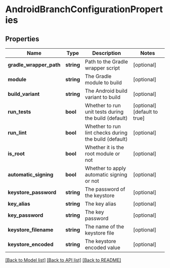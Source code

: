 # AndroidBranchConfigurationProperties

## Properties
Name | Type | Description | Notes
------------ | ------------- | ------------- | -------------
**gradle_wrapper_path** | **string** | Path to the Gradle wrapper script | [optional] 
**module** | **string** | The Gradle module to build | [optional] 
**build_variant** | **string** | The Android build variant to build | [optional] 
**run_tests** | **bool** | Whether to run unit tests during the build (default) | [optional] [default to true]
**run_lint** | **bool** | Whether to run lint checks during the build (default) | [optional] 
**is_root** | **bool** | Whether it is the root module or not | [optional] 
**automatic_signing** | **bool** | Whether to apply automatic signing or not | [optional] 
**keystore_password** | **string** | The password of the keystore | [optional] 
**key_alias** | **string** | The key alias | [optional] 
**key_password** | **string** | The key password | [optional] 
**keystore_filename** | **string** | The name of the keystore file | [optional] 
**keystore_encoded** | **string** | The keystore encoded value | [optional] 

[[Back to Model list]](../README.md#documentation-for-models) [[Back to API list]](../README.md#documentation-for-api-endpoints) [[Back to README]](../README.md)



